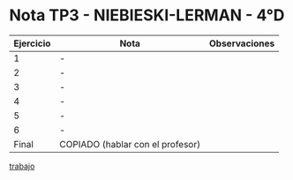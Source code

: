 # Nota TP3 - NIEBIESKI-LERMAN - 4°D

| Ejercicio | Nota                             | Observaciones |
| --------- | -------------------------------- | ------------- |
| 1         | -                                |               |
| 2         | -                                |               |
| 3         | -                                |               |
| 4         | -                                |               |
| 5         | -                                |               |
| 6         | -                                |               |
| Final     | COPIADO (hablar con el profesor) |               |

[trabajo](https://drive.google.com/file/d/1X8oWVAKe37x5FGrsms5PRpHo8EvqVdBf/view)
